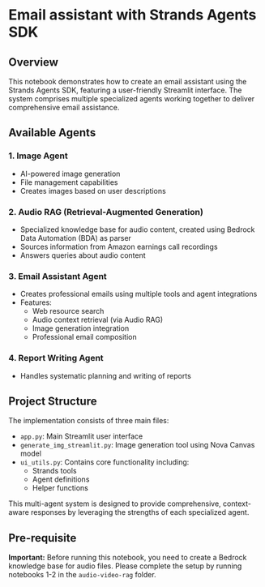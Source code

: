 # Email assistant with Strands Agents SDK 

## Overview

This notebook demonstrates how to create an email assistant using the Strands Agents SDK, featuring a user-friendly Streamlit interface. The system comprises multiple specialized agents working together to deliver comprehensive email assistance.

## Available Agents

### 1. Image Agent
- AI-powered image generation
- File management capabilities 
- Creates images based on user descriptions

### 2. Audio RAG (Retrieval-Augmented Generation)
- Specialized knowledge base for audio content, created using Bedrock Data Automation (BDA) as parser
- Sources information from Amazon earnings call recordings
- Answers queries about audio content

### 3. Email Assistant Agent
- Creates professional emails using multiple tools and agent integrations
- Features:
  - Web resource search
  - Audio context retrieval (via Audio RAG)
  - Image generation integration
  - Professional email composition

### 4. Report Writing Agent
- Handles systematic planning and writing of reports

## Project Structure

The implementation consists of three main files:
- `app.py`: Main Streamlit user interface
- `generate_img_streamlit.py`: Image generation tool using Nova Canvas model
- `ui_utils.py`: Contains core functionality including:
  - Strands tools
  - Agent definitions
  - Helper functions

This multi-agent system is designed to provide comprehensive, context-aware responses by leveraging the strengths of each specialized agent.

## Pre-requisite

**Important:** Before running this notebook, you need to create a Bedrock knowledge base for audio files. Please complete the setup by running notebooks 1-2 in the `audio-video-rag` folder.